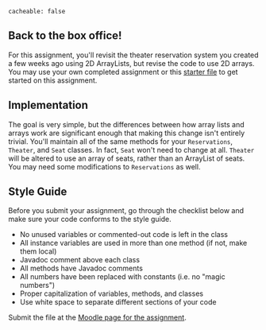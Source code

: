 ```
cacheable: false
```

## Back to the box office!

For this assignment, you'll revisit the theater reservation system you created a few weeks ago using 2D ArrayLists, but revise the code to use
2D arrays. You may use your own completed assignment or this
[starter file](http://mathcs.pugetsound.edu/~tmullen/ics/TheaterRows.zip) to get started on this assignment.

## Implementation

The goal is very simple, but the differences between how array lists and arrays work are significant enough that making this change isn't entirely trivial. You'll maintain all of the same methods for your `Reservations`, `Theater`, and `Seat` classes. In fact, `Seat` won't need to change at all. `Theater` will be altered to use an array of seats, rather than an ArrayList of seats. You may need some modifications to `Reservations` as well.

## Style Guide

Before you submit your assignment, go through the checklist below and make sure your code conforms to the style guide.

* No unused variables or commented-out code is left in the class
* All instance variables are used in more than one method (if not, make them local)
* Javadoc comment above each class
* All methods have Javadoc comments
* All numbers have been replaced with constants (i.e. no "magic numbers")
* Proper capitalization of variables, methods, and classes
* Use white space to separate different sections of your code


Submit the file at the [Moodle page for the assignment](https://moodle.pugetsound.edu/moodle/mod/assign/view.php?id=340440).
